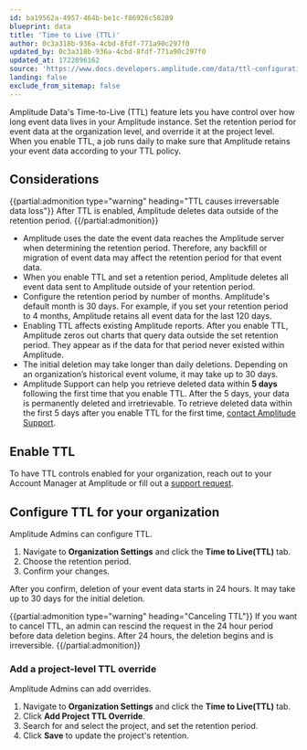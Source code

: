 ```yaml
---
id: ba19562a-4957-464b-be1c-f86926c58289
blueprint: data
title: 'Time to Live (TTL)'
author: 0c3a318b-936a-4cbd-8fdf-771a90c297f0
updated_by: 0c3a318b-936a-4cbd-8fdf-771a90c297f0
updated_at: 1722896162
source: 'https://www.docs.developers.amplitude.com/data/ttl-configuration/'
landing: false
exclude_from_sitemap: false
---
```

Amplitude Data's Time-to-Live (TTL) feature lets you have control over how long event data lives in your Amplitude instance. Set the retention period for event data at the organization level, and override it at the project level. When you enable TTL, a job runs daily to make sure that Amplitude retains your event data according to your TTL policy.

## Considerations

{{partial:admonition type="warning" heading="TTL causes irreversable data loss"}}
After TTL is enabled, Amplitude deletes data outside of the retention period.
{{/partial:admonition}}

- Amplitude uses the date the event data reaches the Amplitude server when determining the retention period. Therefore, any backfill or migration of event data may affect the retention period for that event data.
- When you enable TTL and set a retention period, Amplitude deletes all event data sent to Amplitude outside of your retention period.
- Configure the retention period by number of months. Amplitude's default month is 30 days. For example, if you set your retention period to 4 months, Amplitude retains all event data for the last 120 days. 
- Enabling TTL affects existing Amplitude reports. After you enable TTL, Amplitude zeros out charts that query data outside the set retention period. They appear as if the data for that period never existed within Amplitude.
- The initial deletion may take longer than daily deletions. Depending on an organization’s historical event volume, it may take up to 30 days.
- Amplitude Support can help you retrieve deleted data within **5 days** following the first time that you enable TTL. After the 5 days, your data is permanently deleted and irretrievable. To retrieve deleted data within the first 5 days after you enable TTL for the first time, [contact Amplitude Support](https://help.amplitude.com/hc/en-us/requests/new).

## Enable TTL 

To have TTL controls enabled for your organization, reach out to your Account Manager at Amplitude or fill out a [support request](https://help.amplitude.com/hc/en-us/requests/new).

## Configure TTL for your organization

Amplitude Admins can configure TTL. 

1. Navigate to **Organization Settings** and click the **Time to Live(TTL)** tab.
2. Choose the retention period.
3. Confirm your changes.

After you confirm, deletion of your event data starts in 24 hours. It may take up to 30 days for the initial deletion. 

{{partial:admonition type="warning" heading="Canceling TTL"}}
If you want to cancel TTL, an admin can rescind the request in the 24 hour period before data deletion begins. After 24 hours, the deletion begins and is irreversible.
{{/partial:admonition}}

### Add a project-level TTL override

Amplitude Admins can add overrides.

1.  Navigate to **Organization Settings** and click the **Time to Live(TTL)** tab.
2. Click **Add Project TTL Override**.
3. Search for and select the project, and set the retention period.
4. Click **Save** to update the project's retention.